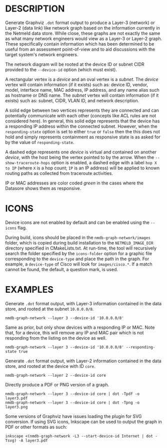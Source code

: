 DESCRIPTION
===========

Generate Graphviz `.dot` format output to produce a Layer-3 (network) or
Layer-2 (data link) like network graph based on the information currently in
the Netmeld data store.
While close, these graphs are not exactly the same as what many network
engineers would view as a Layer-3 or Layer-2 graph.  These specifically contain
information which has been determined to be useful from an assessment
point-of-view and to aid discussions with the target system's network
engineers.

The network diagram will be rooted at the device ID or subnet CIDR provided to
the `--device-id` option (which must exist).

A rectangular vertex is a *device* and an oval vertex is a *subnet*.
The *device* vertex will contain information (if it exists) such as:
device ID, vendor, model, interface name, MAC address, IP address, and any name
alias such as hostname or DNS name.
The *subnet* vertex will contain information (if it exists) such as:
subnet, CIDR, VLAN ID, and network description.

A solid edge between two vertices represents they are connected and can
potentially communicate with each other (concepts like ACL rules are not
considered here).  In general, this solid edge represents that the device
has a responding IP address within the connected subnet.  However, when
the `responding-state` option is set to either `true` or `false` then
the this does not hold and simply represents containment as responsive
state is as asked for by the value of `responding-state`.

A dashed edge represents one *device* is virtual and contained on another
*device*, with the host being the vertex pointed to by the arrow.
When the `--show-traceroute-hops` option is enabled, a dashed edge with a
label `hop X to IP` (where `X` is a hop count; `IP` is an IP address)
will be applied to known routing paths as collected from traceroute
activities.

IP or MAC addresses are color coded *green* in the cases where the Datasore
shows them as responsive.


ICONS
=====

Device icons are not enabled by default and can be enabled using the `--icons`
flag.

During build, icons should be placed in the `nmdb-graph-network/images` folder,
which is copied during build installation to the `NETMELD_IMAGE_DIR` directory
specified in CMakeLists.txt.
At run-time, the tool will recursively search the folder specified by the
`icons-folder` option for a graphic file corresponding to the `device-type` and
place the path in the graph.  For example, a `device-type` of Cisco will look
for `images/cisco.*`.  If a match cannot be found, the default, a question
mark, is used.


EXAMPLES
========

Generate `.dot` format output, with Layer-3 information contained in the data
store, and rooted at the subnet `10.0.0.0/8`.
```
nmdb-graph-network --layer 3 --device-id '10.0.0.0/8'
```

Same as prior, but only show devices with a responding IP or MAC.  Note
that, for a device, this will remove any IP and MAC pair which is not
responding from the listing on the device as well.
```
nmdb-graph-network --layer 3 --device-id '10.0.0.0/8' --responding-state true
```

Generate `.dot` format output, with Layer-2 information contained in the data
store, and rooted at the device with ID `core`.
```
nmdb-graph-network --layer 2 --device-id core
```


Directly produce a PDF or PNG version of a graph.
```
nmdb-graph-network --layer 3 --device-id core | dot -Tpdf -o layer3.pdf
nmdb-graph-network --layer 3 --device-id core | dot -Tpng -o layer3.png
```

Some versions of Graphviz have issues loading the plugin for SVG conversion.
If using SVG icons, Inkscape can be used to output the graph in PDF or other
formats as such:

```
inkscape <(nmdb-graph-network -L3 --start-device-id Internet | dot -Tsvg) -A layer3.pdf
```
